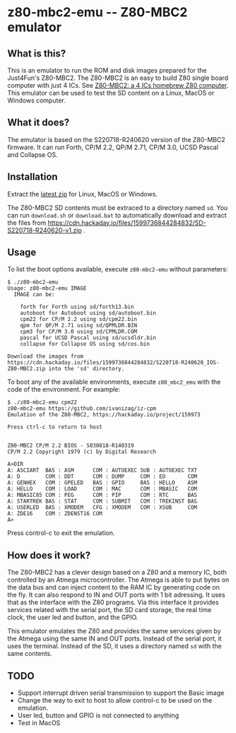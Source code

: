 # z80-mbc2-emu -- Z80-MBC2 emulator

## What is this?

This is an emulator to run the ROM and disk images prepared for the Just4Fun's Z80-MBC2. The Z80-MBC2 is an easy to build Z80 single board computer with just 4 ICs. See [Z80-MBC2: a 4 ICs homebrew Z80 computer](https://hackaday.io/project/159973-z80-mbc2-a-4-ics-homebrew-z80-computer). This emulator can be used to test the SD content on a Linux, MacOS or Windows computer.

## What it does?

The emulator is based on the S220718-R240620 version of the Z80-MBC2 firmware. It can run Forth, CP/M 2.2, QP/M 2.71, CP/M 3.0, UCSD Pascal and Collapse OS.

## Installation
Extract the [latest zip](https://github.com/ivanizag/z80-mbc2-emu/releases) for Linux, MacOS or Windows.

The Z80-MBC2 SD contents must be extraced to a directory named `sd`. You can run `download.sh` or `download.bat` to automatically download and extract the files from  https://cdn.hackaday.io/files/1599736844284832/SD-S220718-R240620-v1.zip .

## Usage
To list the boot options available, execute `z80-mbc2-emu` without parameters:
```
$ ./z80-mbc2-emu 
Usage: z80-mbc2-emu IMAGE
  IMAGE can be:

    forth for Forth using sd/forth13.bin
    autoboot for Autoboot using sd/autoboot.bin
    cpm22 for CP/M 2.2 using sd/cpm22.bin
    qpm for QP/M 2.71 using sd/QPMLDR.BIN
    cpm3 for CP/M 3.0 using sd/CPMLDR.COM
    pascal for UCSD Pascal using sd/ucsdldr.bin
    collapse for Collapse OS using sd/cos.bin

Download the images from https://cdn.hackaday.io/files/1599736844284832/S220718-R240620_IOS-Z80-MBC2.zip into the 'sd' directory.
```

To boot any of the available environments, execute `z80_mbc2_emu` with the code of the environment. For example:
```
$ ./z80-mbc2-emu cpm22
z80-mbc2-emu https://github.com/ivanizag/iz-cpm
Emulation of the Z80-MBC2, https://hackaday.io/project/159973

Press ctrl-c to return to host


Z80-MBC2 CP/M 2.2 BIOS - S030818-R140319
CP/M 2.2 Copyright 1979 (c) by Digital Research

A>DIR
A: ASCIART  BAS : ASM      COM : AUTOEXEC SUB : AUTOEXEC TXT
A: D        COM : DDT      COM : DUMP     COM : ED       COM
A: GENHEX   COM : GPELED   BAS : GPIO     BAS : HELLO    ASM
A: HELLO    COM : LOAD     COM : MAC      COM : MBASIC   COM
A: MBASIC85 COM : PEG      COM : PIP      COM : RTC      BAS
A: STARTREK BAS : STAT     COM : SUBMIT   COM : TREKINST BAS
A: USERLED  BAS : XMODEM   CFG : XMODEM   COM : XSUB     COM
A: ZDE16    COM : ZDENST16 COM
A>
```

Press control-c to exit the emulation.

## How does it work?

The Z80-MBC2 has a clever design based on a Z80 and a memory IC, both controlled by an Atmega microcontroller. The Atmega is able to put bytes on the data bus and can inject content to the RAM IC by generating code on the fly. It can also respond to IN and OUT ports with 1 bit adressing. It uses that as the interface with the Z80 programs. Via this interface it provides services related with the serial port, the SD card storage, the real time clock, the user led and button, and the GPIO.

This emulator emulates the Z80 and provides the same services given by the Atmega using the same IN and OUT ports. Instead of the serial port, it uses the terminal. Instead of the SD, it uses a directory named `sd` with the same contents.

## TODO

- Support interrupt driven serial transmission to support the Basic image
- Change the way to exit to host to allow control-c to be used on the emulation.
- User led, button and GPIO is not connected to anything
- Test in MacOS
